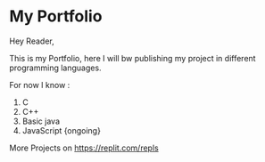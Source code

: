 # My Portfolio

Hey Reader, 

This is my Portfolio, here I will bw publishing my project in different programming languages.

For now I know :
1. C
1. C++
1. Basic java
1. JavaScript {ongoing}

More Projects on https://replit.com/repls